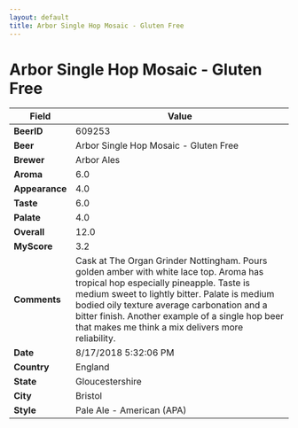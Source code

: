 ```yaml
---
layout: default
title: Arbor Single Hop Mosaic - Gluten Free
---
```


# Arbor Single Hop Mosaic - Gluten Free

| Field         | Value     |
|---------------|-----------|
| **BeerID** | 609253 |
| **Beer** | Arbor Single Hop Mosaic - Gluten Free |
| **Brewer** | Arbor Ales |
| **Aroma** | 6.0 |
| **Appearance** | 4.0 |
| **Taste** | 6.0 |
| **Palate** | 4.0 |
| **Overall** | 12.0 |
| **MyScore** | 3.2 |
| **Comments** | Cask at The Organ Grinder Nottingham. Pours golden amber with white lace top. Aroma has tropical hop especially pineapple. Taste is medium sweet to lightly bitter. Palate is medium bodied oily texture average carbonation and a bitter finish. Another example of a single hop beer that makes me think a mix delivers more reliability. |
| **Date** | 8/17/2018 5:32:06 PM |
| **Country** | England |
| **State** | Gloucestershire |
| **City** | Bristol |
| **Style** | Pale Ale - American (APA) |
